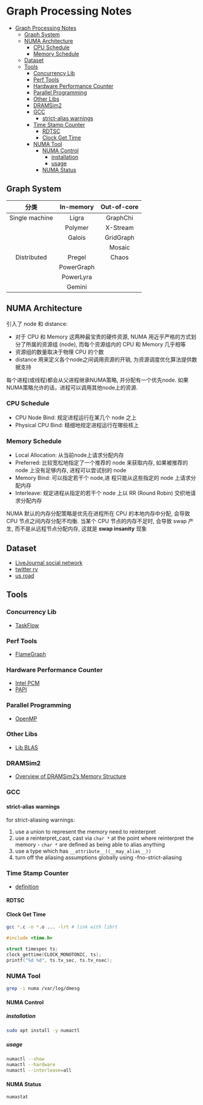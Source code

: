 # Graph Processing Notes

- [Graph Processing Notes](#graph-processing-notes)
  - [Graph System](#graph-system)
  - [NUMA Architecture](#numa-architecture)
    - [CPU Schedule](#cpu-schedule)
    - [Memory Schedule](#memory-schedule)
  - [Dataset](#dataset)
  - [Tools](#tools)
    - [Concurrency Lib](#concurrency-lib)
    - [Perf Tools](#perf-tools)
    - [Hardware Performance Counter](#hardware-performance-counter)
    - [Parallel Programming](#parallel-programming)
    - [Other Libs](#other-libs)
    - [DRAMSim2](#dramsim2)
    - [GCC](#gcc)
      - [strict-alias warnings](#strict-alias-warnings)
    - [Time Stamp Counter](#time-stamp-counter)
      - [RDTSC](#rdtsc)
      - [Clock Get Time](#clock-get-time)
    - [NUMA Tool](#numa-tool)
      - [NUMA Control](#numa-control)
        - [installation](#installation)
        - [usage](#usage)
      - [NUMA Status](#numa-status)

## Graph System

|分类|In-memory|Out-of-core|
|:---------:|:--------------------:|:--------------------:|
|Single machine|Ligra|GraphChi|
||Polymer|X-Stream|
||Galois|GridGraph|
|||Mosaic|
|Distributed|Pregel|Chaos|
||PowerGraph||
||PowerLyra||
||Gemini||

## NUMA Architecture

引入了 node 和 distance:

- 对于 CPU 和 Memory 这两种最宝贵的硬件资源,
  NUMA 用近乎严格的方式划分了所属的资源组 (node), 而每个资源组内的 CPU 和 Memory 几乎相等
- 资源组的数量取决于物理 CPU 的个数
- distance 用来定义各个node之间调用资源的开销, 为资源调度优化算法提供数据支持

每个进程(或线程)都会从父进程继承NUMA策略, 并分配有一个优先node. 如果NUMA策略允许的话，进程可以调用其他node上的资源.

### CPU Schedule

- CPU Node Bind: 规定进程运行在某几个 node 之上
- Physical CPU Bind: 精细地规定进程运行在哪些核上

### Memory Schedule

- Local Allocation: 从当前node上请求分配内存
- Preferred: 比较宽松地指定了一个推荐的 node 来获取内存, 如果被推荐的 node 上没有足够内存, 进程可以尝试别的 node
- Memory Bind: 可以指定若干个 node,进 程只能从这些指定的 node 上请求分配内存
- Interleave: 规定进程从指定的若干个 node 上以 RR (Round Robin) 交织地请求分配内存

NUMA 默认的内存分配策略是优先在进程所在 CPU 的本地内存中分配, 会导致 CPU 节点之间内存分配不均衡.
当某个 CPU 节点的内存不足时, 会导致 swap 产生, 而不是从远程节点分配内存, 这就是 **swap insanity** 现象

## Dataset

- [LiveJournal social network](http://snap.stanford.edu/data/soc-LiveJournal1.html)
- [twitter rv](http://an.kaist.ac.kr/traces/WWW2010.html)
- [us road](http://www.dis.uniroma1.it/challenge9/download.shtml)

## Tools

### Concurrency Lib

- [TaskFlow](https://github.com/cpp-taskflow/cpp-taskflow)

### Perf Tools

- [FlameGraph](https://github.com/brendangregg/FlameGraph)

### Hardware Performance Counter

- [Intel PCM](https://software.intel.com/en-us/articles/intel-performance-counter-monitor)
- [PAPI](https://www.icl.utk.edu/publications/papi-portable-interface-hardware-performance-counters)

### Parallel Programming

- [OpenMP](https://www.openmp.org)

### Other Libs

- [Lib BLAS](http://www.netlib.org/blas/)

### DRAMSim2

- [Overview of DRAMSim2’s Memory Structure](https://cinwell.wordpress.com/2013/09/25/general-overview-of-dramsim2s-memory-structure/)

### GCC

#### strict-alias warnings

for strict-aliasing warnings:

1. use a union to represent the memory need to reinterpret
2. use a reinterpret_cast, cast via `char *` at the point where reinterpret
  the memory - `char *` are defined as being able to alias anything
3. use a type which has `__attribute__((__may_alias__))`
4. turn off the aliasing assumptions globally using -fno-strict-aliasing

### Time Stamp Counter

- [definition](http://en.wikipedia.org/wiki/Time_Stamp_Counter)

#### RDTSC

#### Clock Get Time

```bash
gcc *.c -o *.o ... -lrt # link with librt
```

```c
#include <time.h>

struct timespec ts;
clock_gettime(CLOCK_MONOTONIC, ts);
printf("%d %d", ts.tv_sec, ts.tv_nsec);
```

### NUMA Tool

```bash
grep -i numa /var/log/dmesg
```

#### NUMA Control

##### installation

```bash
sudo apt install -y numactl
```

##### usage

```bash
numactl --show
numactl --hardware
numactl --interleave=all
```

#### NUMA Status

```bash
numastat
```
